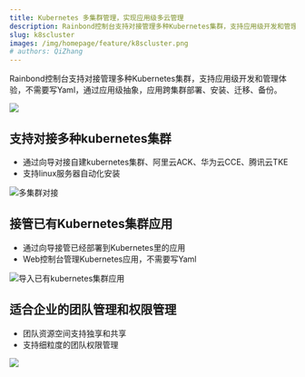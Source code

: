 ```yaml
---
title: Kubernetes 多集群管理，实现应用级多云管理
description: Rainbond控制台支持对接管理多种Kubernetes集群，支持应用级开发和管理体验，不需要写Yaml，通过应用级抽象，应用跨集群部署、安装、迁移、备份
slug: k8scluster
images: /img/homepage/feature/k8scluster.png
# authors: QiZhang
---
```


Rainbond控制台支持对接管理多种Kubernetes集群，支持应用级开发和管理体验，不需要写Yaml，通过应用级抽象，应用跨集群部署、安装、迁移、备份。


![](https://grstatic.oss-cn-shanghai.aliyuncs.com/case/2022/09/30/16644400869748.jpg)


## 支持对接多种kubernetes集群
* 通过向导对接自建kubernetes集群、阿里云ACK、华为云CCE、腾讯云TKE
* 支持linux服务器自动化安装

![多集群对接](https://grstatic.oss-cn-shanghai.aliyuncs.com/case/2022/09/30/16644624377499.jpg)


## 接管已有Kubernetes集群应用
* 通过向导接管已经部署到Kubernetes里的应用
* Web控制台管理Kubernetes应用，不需要写Yaml


![导入已有kubernetes集群应用](https://grstatic.oss-cn-shanghai.aliyuncs.com/case/2022/09/30/16644593563501.jpg)


## 适合企业的团队管理和权限管理
* 团队资源空间支持独享和共享
* 支持细粒度的团队权限管理

![](https://grstatic.oss-cn-shanghai.aliyuncs.com/case/2022/09/30/16644595176284.jpg)

